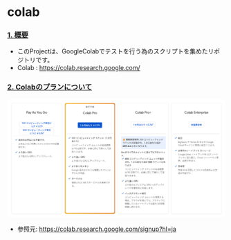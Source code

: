 # colab

### <u>1. 概要</u>
 - このProjectは、GoogleColabでテストを行う為のスクリプトを集めたリポジトリです。
 - Colab : https://colab.research.google.com/

### <u>2. Colabのプランについて</u>
![Colab](./media/colab_pran.png)
 - 参照元: https://colab.research.google.com/signup?hl=ja